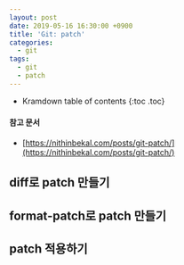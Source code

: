 ```yaml
---
layout: post
date: 2019-05-16 16:30:00 +0900
title: 'Git: patch'
categories:
  - git
tags:
  - git
  - patch
---
```


* Kramdown table of contents
{:toc .toc}

#### 참고 문서

- [https://nithinbekal.com/posts/git-patch/](https://nithinbekal.com/posts/git-patch/)

## diff로 patch 만들기

## format-patch로 patch 만들기

## patch 적용하기
